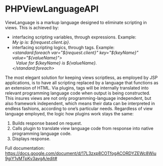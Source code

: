 # PHPViewLanguageAPI

ViewLanguage is a markup language designed to eliminate scripting in views. This is achieved by:
- interfacing scripting variables, through expressions.	Example:<br />
	<i>My ip is: ${request.client.ip}</i>.
- interfacing scripting logics, through tags. Example:<br />
	<i>&lt;standard:foreach var="${request.client}" key="${keyName}" value="${valueName}"&gt;<br />
	&nbsp;&nbsp;&nbsp;Value for ${keyName} is ${valueName}.<br />
	&lt;/standard:foreach&gt;</i>

The most elegant solution for keeping views scriptless, as employed by JSP applications, is to have all scripting replaced by a language that functions as an extension of HTML. Via plugins, tags will be internally translated into relevant programming language code when output is being constructed. This insures views are not only programming-language independent, but also framework independent, which means their data can be interpreted in endless fashions, according to one’s particular needs. Regardless of view language employed, the logic how plugins work stays the same:

1. Builds response based on request.
2. Calls plugin to translate view language code from response into native programming language code.
3. Displays response.

Full documentation:<br />
https://docs.google.com/document/d/17L3zxp8COTfogACORDYZEWc8Wiu9giY1yMTpKv3avgA/edit#